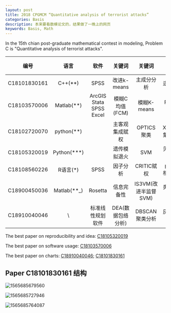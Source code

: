 ```yaml
---
layout: post
title: 2018 CPGMCM “Quantitative analysis of terrorist attacks”
categories: Basis
description: 本来要看数模论文的，结果做了一晚上的网页
keywords: Basis, Math
---
```


In the 15th chian post-graduate mathematical contest in modeling, Problem C is "Quantitative analysis of terrorist attacks". 

| 编号 | 语言 | 软件 | 关键词 | 关键词 | 关键词 | 关键词| 关键词 |
| :----: | :----: | :----: | :----: | :----: | :----: | :----: | :----: |
| C18101830161 | C++(**) | SPSS | 改进k-means | 主成分分析 | 逻辑回归 |灰色预测|NN|
| C18103570006 | Matlab(**) | ArcGIS Stata SPSS Excel | 模糊C均值(FCM)    | 模糊K-means          |     Fuzzy-C     |        距离测度         |            |
| C18102720070 | python(**) |  | 主客观集成赋权 | OPTICS聚类 | XGBoost集成学习 |lightgbm-Multi logistic|ARMA模型|
| C18105320019 | Python(***) |  | 遗传模拟退火 | SVM | 贝叶斯网络 |FCM聚类||
| C18108560226 | R语言(*) | SPSS | 因子分析 | CRITIC赋权 | person相关系数 |IPSO-SVM||
| C18900450036 | Matlab(**_) | Rosetta | 信息完备性        | IS3VM(改进半监督SVM) |   类平均算法    |RBF时间序列模型&NN|离群点检测|
| C18910040046 | \ | 标准线性规划软件 | DEA(数据包络分析) | DBSCAN聚类分析 | 灰度关联度分析 |||

The best paper on reproducibility and idea: [C18105320019]()

The best paper on software usage: [C18103570006]()

The best paper on charts: [C18910040046](); [C18101830161]()

## Paper C18101830161 结构

![1565685679560](/typora-user-images/1565685679560.png\1565685679560.png)

![1565685727946](C:\Users\XiaolinHu\AppData\Roaming\Typora\typora-user-images\1565685727946.png)

![1565685764087](C:\Users\XiaolinHu\AppData\Roaming\Typora\typora-user-images\1565685764087.png)
